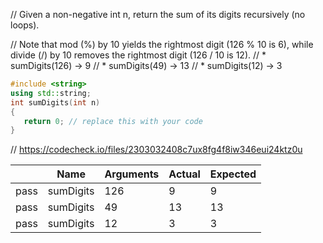 // Given a non-negative int n, return the sum of its digits recursively (no loops). 

// Note that mod (%) by 10 yields the rightmost digit (126 % 10 is 6), while divide (/) by 10 removes the rightmost digit (126 / 10 is 12).
// * sumDigits(126) → 9
// * sumDigits(49) → 13
// * sumDigits(12) → 3

```cpp
#include <string>
using std::string;
int sumDigits(int n)
{
   return 0; // replace this with your code
}
```

// https://codecheck.io/files/2303032408c7ux8fg4f8iw346eui24ktz0u

| |Name|Arguments|Actual|Expected|
|---|---|---|---|---|
|pass|sumDigits|126|9|9|
|pass|sumDigits|49|13|13|
|pass|sumDigits|12|3|3|